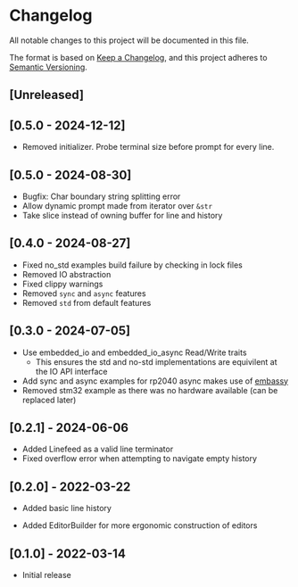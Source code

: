 # Changelog

All notable changes to this project will be documented in this file.

The format is based on [Keep a Changelog](https://keepachangelog.com/en/1.0.0/),
and this project adheres to [Semantic Versioning](https://semver.org/spec/v2.0.0.html).

## [Unreleased]

## [0.5.0 - 2024-12-12]

- Removed initializer. Probe terminal size before prompt for every line.

## [0.5.0 - 2024-08-30]

- Bugfix: Char boundary string splitting error
- Allow dynamic prompt made from iterator over `&str`
- Take slice instead of owning buffer for line and history

## [0.4.0 - 2024-08-27]

- Fixed no_std examples build failure by checking in lock files
- Removed IO abstraction
- Fixed clippy warnings
- Removed `sync` and `async` features
- Removed `std` from default features

## [0.3.0 - 2024-07-05]

- Use embedded_io and embedded_io_async Read/Write traits
  - This ensures the std and no-std implementations are equivilent at the IO API interface
- Add sync and async examples for rp2040 async makes use of [embassy](https://embassy.dev/)
- Removed stm32 example as there was no hardware available (can be replaced later)

## [0.2.1] - 2024-06-06

- Added Linefeed as a valid line terminator
- Fixed overflow error when attempting to navigate empty history

## [0.2.0] - 2022-03-22

- Added basic line history

- Added EditorBuilder for more ergonomic construction of editors

## [0.1.0] - 2022-03-14

- Initial release
